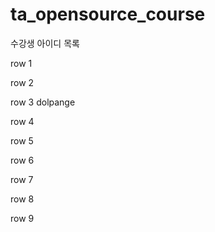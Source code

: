 # ta_opensource_course

수강생 아이디 목록

row 1

row 2

row 3 dolpange

row 4

row 5

row 6

row 7

row 8

row 9
